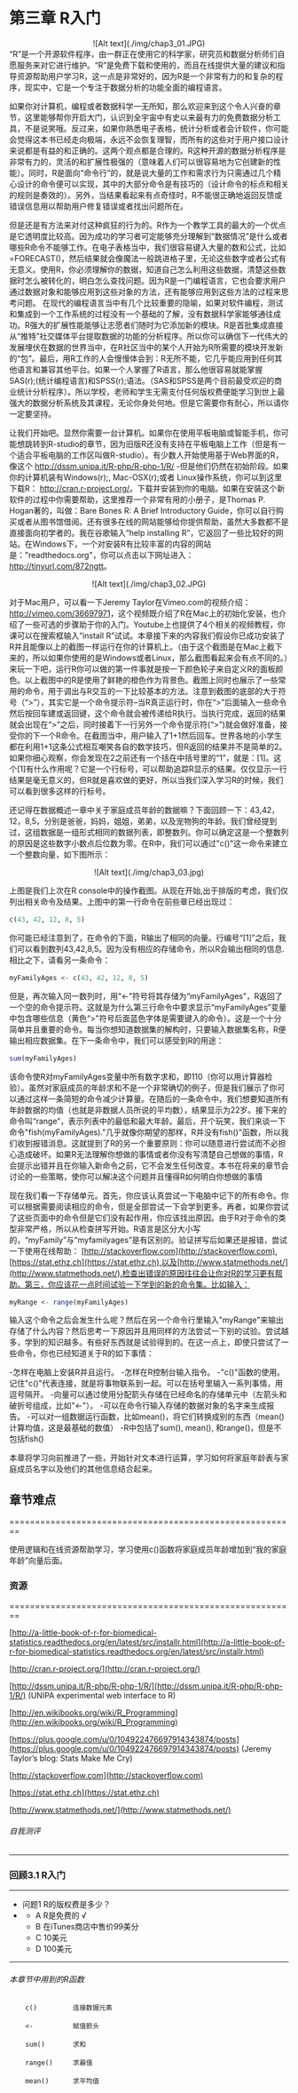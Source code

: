 # 第三章 R入门
<center>![Alt text](./img/chap3_01.JPG)</center>
“R”是一个开源软件程序，由一群正在使用它的科学家，研究员和数据分析师们自愿服务来对它进行维护。“R”是免费下载和使用的，而且在线提供大量的建议和指导资源帮助用户学习R，这一点是非常好的，因为R是一个非常有力的和复杂的程序，现实中，它是一个专注于数据分析的功能全面的编程语言。


如果你对计算机，编程或者数据科学一无所知，那么欢迎来到这个令人兴奋的章节，这里能够帮你开启大门，认识到全宇宙中有史以来最有力的免费数据分析工具，不是说笑哦。反过来，如果你熟悉电子表格，统计分析或者会计软件，你可能会觉得这本书已经走向极端，永远不会恢复理智，而所有的这些对于用户接口设计来说都是有益的和正确的。这两个观点都是合理的。R这种开源的数据分析程序是非常有力的，灵活的和扩展性极强的（意味着人们可以很容易地为它创建新的性能）。同时，R是面向“命令行”的，就是说大量的工作和需求行为只需通过几个精心设计的命令便可以实现，其中的大部分命令是有技巧的（设计命令的标点和相关的规则是奏效的）。另外，当结果看起来有点奇怪时，R不能很正确地返回反馈或错误信息用以帮助用户修复错误或者找出问题所在。

但是还是有方法来对付这种疯狂的行为的。R作为一个教学工具的最大的一个优点是它透明度比较高。因为成功的学习者可定能够充分理解到“数据情况”是什么或者哪些R命令不能够工作。在电子表格当中，我们很容易键入大量的数和公式，比如 =FORECAST()，然后结果就会像魔法一般跳进格子里，无论这些数字或者公式有无意义。使用R，你必须理解你的数据，知道自己怎么利用这些数据，清楚这些数据时怎么被转化的，明白怎么查找问题。因为R是一门编程语言，它也会要求用户通过数据对象和能够应用到这些对象的方法，还有能够应用到这些方法的过程来思考问题。
在现代的编程语言当中有几个比较重要的隐喻，如果对软件编程，测试和集成到一个工作系统的过程没有一个基础的了解，没有数据科学家能够通往成功。R强大的扩展性能能够让志愿者们随时为它添加新的模块。R是首批集成直接从“推特”社交媒体平台提取数据的功能的分析程序。所以你可以确信下一代伟大的发展埋伏在数据的世界当中，在R社区当中的某个人开始为R所需要的模块开发新的“包”。最后，用R工作的人会慢慢体会到：R无所不能，它几乎能应用到任何其他语言和兼容其他平台。如果一个人掌握了R语言，那么他很容易就能掌握SAS(r);(统计编程语言)和SPSS(r);语法。（SAS和SPSS是两个目前最受欢迎的商业统计分析程序）。所以学校，老师和学生无需支付任何版权费便能学习到世上最强大的数据分析系统及其课程，无论你身处何地。但是它需要你有耐心，所以请你一定要坚持。

让我们开始吧。显然你需要一台计算机。如果你在使用平板电脑或智能手机，你可能想跳转到R-studio的章节，因为旧版R还没有支持在平板电脑上工作（但是有一个适合平板电脑的工作区叫做R-studio）。有少数人开始使用基于Web界面的R，像这个 <a href="http://dssm.unipa.it/R-php/R-php-1/R/" title="http://dssm.unipa.it/R-php/R-php-1/R/">http://dssm.unipa.it/R-php/R-php-1/R/</a> -但是他们仍然在初始阶段。如果你的计算机装有Windows(r);, Mac-OSX(r);或者 Linux操作系统，你可以到这里下载R： <a href="http://cran.r-project.org/" title="http://cran.r-project.org/">http://cran.r-project.org/</a>。下载并安装到你的电脑。如果在安装这个新软件的过程中你需要帮助，这里推荐一个非常有用的小册子，是Thomas P. Hogan著的，叫做：Bare Bones R: A Brief Introductory Guide，你可以自行购买或者从图书馆借阅。还有很多在线的网站能够给你提供帮助，虽然大多数都不是直接面向初学者的。我在谷歌输入“help installing R”，它返回了一些比较好的网站。在Windows下，一个对安装R有比较丰富的内容的网站是：&quot;readthedocs.org&quot;，你可以点击以下网址进入：<a href="http://tinyurl.com/872ngtt" title=" http://tinyurl.com/872ngtt"> http://tinyurl.com/872ngtt</a>。

<center>![Alt text](./img/chap3_02.JPG)</center>

对于Mac用户，可以看一下Jeremy Taylor在Vimeo.com的视频介绍：<a href="http://vimeo.com/36697971" title="http://vimeo.com/36697971">http://vimeo.com/36697971</a>，这个视频既介绍了R在Mac上的初始化安装，也介绍了一些可选的步骤助于你的入门。Youtube上也提供了4个相关的视频教程，你课可以在搜索框输入“install R”试试。本章接下来的内容我们假设你已成功安装了R并且能像以上的截图一样运行在你的计算机上。（由于这个截图是在Mac上截下来的，所以如果你使用的是Windows或者Linux，那么截图看起来会有点不同的。）来玩一下吧，运行R你可以做的第一件事就是按一下颜色轮子来自定义R的面板颜色。以上截图中的R是使用了鲜艳的橙色作为背景色。截图上同时也展示了一些常用的命令，用于调出与R交互的一下比较基本的方法。注意到截图的底部的大于符号（“&gt;”），其实它是一个命令提示符&ndash;当R真正运行时，你在“&gt;”后面输入一些命令然后按回车建或返回键，这个命令就会被传递给R执行。当执行完成，返回的结果就会出现在“&gt;”之后，同时接着下一行另外一个命令提示符(“&gt;”)就会做好准备，接受你的下一个R命令。在截图当中，用户输入了1+1然后回车。世界各地的小学生都在利用1+1这条公式相互嘲笑各自的数学技巧，但R返回的结果并不是简单的2。如果你细心观察，你会发现在2之前还有一个括在中括号里的“1”，就是：[1]。这个[1]有什么作用呢？它是一个行标号，可以帮助追踪R显示的结果。仅仅显示一行结果是毫无意义的，但R就是喜欢做的更好，所以当我们深入学习R的时候，我们可以看到很多这样的行标号。



还记得在数据概述一章中关于家庭成员年龄的数据嘛？下面回顾一下：43,42，12，8,5，分别是爸爸，妈妈，姐姐，弟弟，以及宠物狗的年龄。我们曾经提到过，这组数据是一组形式相同的数据列表，即整数列。你可以确定这是一个整数列的原因是这些数字小数点后位数为零。在R中，我们可以通过"c()"这一命令来建立一个整数向量，如下图所示：

<center>![Alt text](./img/chap3_03.jpg)</center>


上图是我们上次在R console中的操作截图。从现在开始,出于排版的考虑，我们仅列出相关命令及结果。上图中的第一行命令在前些章已经出现过：

```r
c(43, 42, 12, 8, 5)
```


你可能已经注意到了，在命令的下面，R输出了相同的向量。行编号“[1]”之后，我们可以看到数列43,42,8,5。因为没有相应的存储命令，所以R会输出相同的信息.相比之下，请看另一条命令：

```r
myFamilyAges <- c(43, 42, 12, 8, 5)
```


但是，再次输入同一数列时，用“<-”符号将其存储为“myFamilyAges”，R返回了一个空的命令提示符。这就是为什么第三行命令中要求显示“myFamilyAges”变量中包含哪些信息（黄色“>"符号后面蓝色字体是需要键入的命令）。这是一个十分简单并且重要的命令。每当你想知道数据集的解构时，只要输入数据集名称，R便输出相应数据集。在下一条命令中，我们可以感受到R的用途：


```r
sum(myFamilyAges)
```


该命令使R对myFamilyAges变量中所有数字求和，即110（你可以用计算器检验）。虽然对家庭成员的年龄求和不是一个非常确切的例子，但是我们展示了你可以通过这样一条简短的命令减少计算量。在随后的一条命令中，我们想要知道所有年龄数据的均值（也就是非数据人员所说的平均数），结果显示为22岁。接下来的命令叫“range”，表示列表中的最低和最大年龄。最后，开个玩笑，我们来谈一下命令"fish(myFamilyAges)."几乎就像你期望的那样，R并没有fish()"函数，所以我们收到报错消息。这就提到了R的另一个重要原则：你可以随意进行尝试而不必担心造成破坏。如果R无法理解你想做的事情或者你没有写清楚自己想做的事情，R会提示出错并且在你输入新命令之前，它不会发生任何改变。本书在将来的章节会讨论的一些策略，使你可以解决这个问题并且懂得R如何明白你想做的事情

现在我们看一下存储单元。首先，你应该认真尝试一下电脑中记下的所有命令。你可以根据需要阅读相应的命令，但是全部尝试一下会学到更多。再者，如果你尝试了这些页面中的命令但是它们没有起作用，你应该找出原因。由于R对于命令的类型非常严格，所以从检查拼写开始。R语言是区分大小写的，“myFamily”与“myfamilyages”是有区别的。验证拼写后如果还是报错，尝试一下使用在线帮助： [http://stackoverflow.com](http://stackoverflow.com), [https://stat.ethz.ch](https://stat.ethz.ch),以及[http://www.statmethods.net/](http://www.statmethods.net/).检查出错误的原因往往会让你对R的学习更有帮助。第三，你应该花一点时间试验一下学到的新的命令集。比如输入：


```r
myRange <- range(myFamilyAges)
```


输入这个命令之后会发生什么呢？然后在另一个命令行里输入"myRange"来输出存储了什么内容？然后思考一下原因并且用同样的方法尝试一下别的试验。尝试越多，学到的知识越多。有些好东西就是试验得到的。在这一点上，即使只尝试了一些命令，你也已经知道关于R的如下事情：

-怎样在电脑上安装R并且运行。
-怎样在R控制台输入指令。
-"c()"函数的使用。记住"c()"代表连接，就是将事物联系到一起。可以在括号里输入一系列事情，用逗号隔开。
-向量可以通过使用分配箭头存储在已经命名的存储单元中（左箭头和破折号组成，比如"<-"）。
-可以在命令行输入存储的数据对象的名字来生成报告。
-可以对一组数据运行函数，比如mean()，将它们转换成别的东西（mean()计算均值，这是最基础的数值）
-R中包括了sum(), mean(), 和range()，但是不包括fish()

本章将学习向前推进了一些，开始针对文本进行运算，学习如何将家庭年龄表与家庭成员名字以及他们的其他信息结合起来。

## 章节难点
========================================================

使用逻辑和在线资源帮助学习，学习使用c()函数将家庭成员年龄增加到“我的家庭年龄”向量后面。

### 资源
========================================================

[http://a-little-book-of-r-for-biomedical-statistics.readthedocs.org/en/latest/src/installr.html](http://a-little-book-of-r-for-biomedical-statistics.readthedocs.org/en/latest/src/installr.html)

[http://cran.r-project.org/](http://cran.r-project.org/)

[http://dssm.unipa.it/R-php/R-php-1/R/](http://dssm.unipa.it/R-php/R-php-1/R/) (UNIPA experimental web interface to R)

[http://en.wikibooks.org/wiki/R_Programming](http://en.wikibooks.org/wiki/R_Programming)

[https://plus.google.com/u/0/104922476697914343874/posts](https://plus.google.com/u/0/104922476697914343874/posts) (Jeremy Taylor’s blog: Stats Make Me Cry)

[http://stackoverflow.com](http://stackoverflow.com)

[https://stat.ethz.ch](https://stat.ethz.ch) 

[http://www.statmethods.net/](http://www.statmethods.net/)


###### 自我测评 ######

----------
### 回顾3.1 R入门 ###


----------
- 问题1 R的版权费是多少？
- 
  - A R是免费的  √
  - B 在iTunes商店中售价99美分  
  - C 10美元
  - D 100美元



----------
###### 本章节中用到的R函数 ######


		c()			连接数据元素

		<- 			赋值箭头

		sum() 		求和

		range()		求最值

		mean()		求平均值

